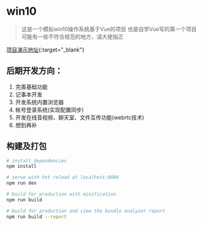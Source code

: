# win10

> 这是一个模拟win10操作系统基于Vue的项目
> 也是自学Vue写的第一个项目
> 可能有一些不符合规范的地方，请大佬指正

[项目演示地址](https://siman.fun/){:target="_blank"}

## 后期开发方向：
1. 完善基础功能
1. 记事本开发
1. 开发系统内置浏览器
1. 帐号登录系统(实现配置同步)
1. 开发在线音视频、聊天室、文件互传功能(webrtc技术)
1. 想到再补

## 构建及打包

``` bash
# install dependencies
npm install

# serve with hot reload at localhost:8080
npm run dev

# build for production with minification
npm run build

# build for production and view the bundle analyzer report
npm run build --report
```
